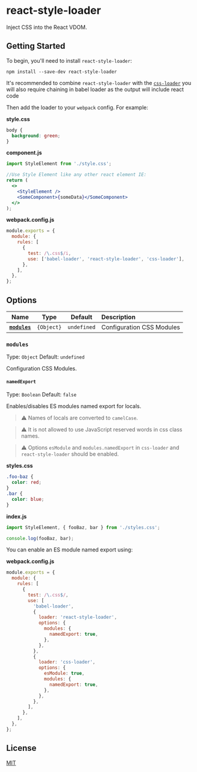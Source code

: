 # react-style-loader

Inject CSS into the React VDOM.

## Getting Started

To begin, you'll need to install `react-style-loader`:

```console
npm install --save-dev react-style-loader
```

It's recommended to combine `react-style-loader` with the [`css-loader`](https://github.com/webpack-contrib/css-loader)
you will also require chaining in babel loader as the output will include react code

Then add the loader to your `webpack` config. For example:

**style.css**

```css
body {
  background: green;
}
```

**component.js**

```jsx
import StyleElement from './style.css';

//Use Style Element like any other react element IE:
return (
  <>
    <StyleElement />
    <SomeComponent>{someData}</SomeComponent>
  </>
);
```

**webpack.config.js**

```js
module.exports = {
  module: {
    rules: [
      {
        test: /\.css$/i,
        use: ['babel-loader', 'react-style-loader', 'css-loader'],
      },
    ],
  },
};
```

## Options

|           Name            |    Type    |   Default   | Description               |
| :-----------------------: | :--------: | :---------: | :------------------------ |
| [**`modules`**](#modules) | `{Object}` | `undefined` | Configuration CSS Modules |

### `modules`

Type: `Object`
Default: `undefined`

Configuration CSS Modules.

#### `namedExport`

Type: `Boolean`
Default: `false`

Enables/disables ES modules named export for locals.

> ⚠ Names of locals are converted to `camelCase`.

> ⚠ It is not allowed to use JavaScript reserved words in css class names.

> ⚠ Options `esModule` and `modules.namedExport` in `css-loader` and `react-style-loader` should be enabled.

**styles.css**

```css
.foo-baz {
  color: red;
}
.bar {
  color: blue;
}
```

**index.js**

```js
import StyleElement, { fooBaz, bar } from './styles.css';

console.log(fooBaz, bar);
```

You can enable an ES module named export using:

**webpack.config.js**

```js
module.exports = {
  module: {
    rules: [
      {
        test: /\.css$/,
        use: [
          'babel-loader',
          {
            loader: 'react-style-loader',
            options: {
              modules: {
                namedExport: true,
              },
            },
          },
          {
            loader: 'css-loader',
            options: {
              esModule: true,
              modules: {
                namedExport: true,
              },
            },
          },
        ],
      },
    ],
  },
};
```

## License

[MIT](./LICENSE)

